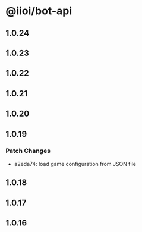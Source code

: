 # @iioi/bot-api

## 1.0.24

## 1.0.23

## 1.0.22

## 1.0.21

## 1.0.20

## 1.0.19

### Patch Changes

-   a2eda74: load game configuration from JSON file

## 1.0.18

## 1.0.17

## 1.0.16
